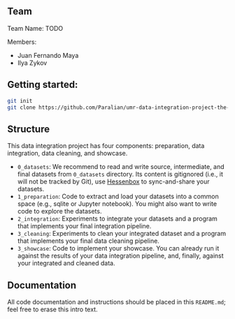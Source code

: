 ## Team

Team Name: TODO

Members:
 - Juan Fernando Maya
 - Ilya Zykov

## Getting started:
```bash
git init
git clone https://github.com/Paralian/umr-data-integration-project-the-TODO-team.git
```

## Structure

This data integration project has four components: preparation, data
integration, data cleaning, and showcase.

- `0_datasets`: We recommend to read and write source, intermediate, and final datasets from `0_datasets` directory. Its content is gitignored (i.e., it will not be tracked by Git), use [Hessenbox](https://hessenbox.uni-marburg.de) to sync-and-share your datasets.
- `1_preparation`: Code to extract and load your datasets into a common space
  (e.g., sqlite or Jupyter notebook). You might also want to write code to explore the
datasets.
- `2_integration`: Experiments to integrate your datasets and a program that
  implements your final integration pipeline.
- `3_cleaning`: Experiments to clean your integrated dataset and a program that
  implements your final data cleaning pipeline.
- `3_showcase`: Code to implement your showcase. You can already run it against
  the results of your data integration pipeline, and, finally, against your
integrated and cleaned data.

## Documentation

All code documentation and instructions should be placed in this `README.md`;
feel free to erase this intro text.

